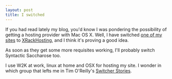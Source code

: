 ```yaml
---
layout: post
title: I switched
---
```


If you had read lately my blog, you'd know I was pondering the possibility of getting a hosting provider with Mac OS X. Well, I have switched <a href="http://uptime.netcraft.com/up/graph?site=www.claddaghring.org">one of my sites</a> to <a href="http://www.xrackhosting.com/">XRackHosting</a>, and I think it's proving a good idea.

As soon as they get some more requisites working, I'll probably switch Syntactic Saccharose too.

I use W2K at work, linux at home and OSX for hosting my site. I wonder in which group that lefts me in Tim O'Reilly's <a href="http://www.macdevcenter.com/pub/a/mac/2002/08/21/switch.html">Switcher Stories</a>.
